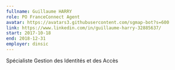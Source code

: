```yaml
---
fullname: Guillaume HARRY
role: PO FranceConnect Agent
avatar: https://avatars3.githubusercontent.com/sgmap-bot?s=600
link: https://www.linkedin.com/in/guillaume-harry-32885637/
start: 2017-10-18
end: 2018-12-31
employer: dinsic
---
```


Spécialiste Gestion des Identités et des Accès
